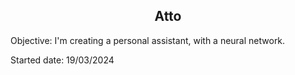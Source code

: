<h2 style="text-align: center">
    Atto
</h2>

<p>
    Objective: I'm creating a personal assistant, with a neural network. <br/>
</p>

<p>
    Started date: 19/03/2024
</p>

